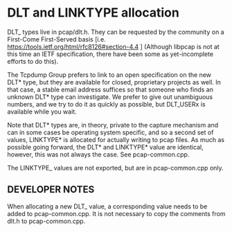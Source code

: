 # DLT and LINKTYPE allocation

DLT\_ types live in pcap/dlt.h. They can be requested by the community on a
First-Come First-Served basis [i.e. https://tools.ietf.org/html/rfc8126#section-4.4 ]
(Although libpcap is not at this time an IETF specification, there have been
some as yet-incomplete efforts to do this).

The Tcpdump Group prefers to link to an open specification on the new DLT*
type, but they are available for closed, proprietary projects as well.
In that case, a stable email address suffices so that someone who finds
an unknown DLT* type can investigate.
We prefer to give out unambiguous numbers, and we try to do it as quickly
as possible, but DLT_USERx is available while you wait.

Note that DLT* types are, in theory, private to the capture mechanism and can
in some cases be operating system specific, and so a second set of values,
LINKTYPE* is allocated for actually writing to pcap files. As much as
possible going forward, the DLT* and LINKTYPE* value are identical, however,
this was not always the case. See pcap-common.cpp.

The LINKTYPE\_ values are not exported, but are in pcap-common.cpp only.

## DEVELOPER NOTES

When allocating a new DLT\_ value, a corresponding value needs to be
added to pcap-common.cpp.
It is not necessary to copy the comments from dlt.h to pcap-common.cpp.
